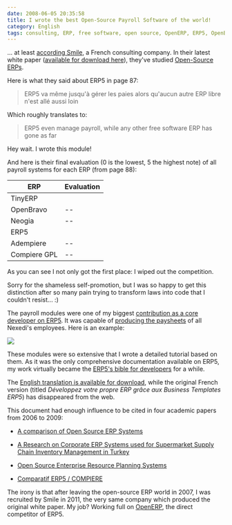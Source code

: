 ```yaml
---
date: 2008-06-05 20:35:58
title: I wrote the best Open-Source Payroll Software of the world!
category: English
tags: consulting, ERP, free software, open source, OpenERP, ERP5, OpenBravo, Neogia, Adempiere, Compiere
---
```


... at least [according Smile](http://www.smile.fr), a French consulting
company. In their latest white paper ([available for download
here](http://www.smile.fr/Livres-blancs/ERP-et-decisionnel/ERP-open-source)),
they've studied [Open-Source
ERPs](http://en.wikipedia.org/wiki/Category:Free_ERP_software).

Here is what they said about ERP5 in page 87:

> ERP5 va même jusqu'à gérer les paies alors qu'aucun autre ERP libre n'est
allé aussi loin

Which roughly translates to:

> ERP5 even manage payroll, while any other free software ERP has gone as far

Hey wait. I wrote this module!

And here is their final evaluation (0 is the lowest, 5 the highest note) of all
payroll systems for each ERP (from page 88):

ERP | Evaluation
--- | ---
TinyERP | <i class="icon-star"></i>
OpenBravo | --
Neogia | --
ERP5 | <i class="icon-star"></i> <i class="icon-star"></i> <i class="icon-star"></i> <i class="icon-star"></i>
Adempiere | --
Compiere GPL | --

As you can see I not only got the first place: I wiped out the competition.

Sorry for the shameless self-promotion, but I was so happy to get this
distinction after so many pain trying to transform laws into code that I
couldn't resist... :)

The payroll modules were one of my biggest [contribution as a core developer on
ERP5](https://www.ohloh.net/p/erp5/contributors/18391049963153). It was capable
of [producing the
paysheets](http://web.archive.org/web/20110128111823/http://www.erp5.org/workspaces/project/erp5_payroll/erp5_pay_sheet_for_n/view)
of all Nexedi's employees. Here is an example:

![](/uploads/2008/erp5-final-paysheet.png)

These modules were so extensive that I wrote a detailed tutorial based on them.
As it was the only comprehensive documentation available on ERP5, my work
virtually became the [ERP5's bible for
developers](http://web.archive.org/web/20050924101245/http://www.erp5.org/sections/documentation/articles/erp5_developer_tutor3829/downloadFile/file/Tutorial-Kevin-en.pdf?nocache=1114902907.39)
for a while.

The [English translation is available for
download](http://web.archive.org/web/20050924101245/http://www.erp5.org/sections/documentation/articles/erp5_developer_tutor3829/downloadFile/file/Tutorial-Kevin-en.pdf?nocache=1114902907.39),
while the original French version (titled *Développez votre propre ERP grâce
aux Business Templates ERP5*) has disappeared from the web.

This document had enough influence to be cited in four academic papers from
2006 to 2009:

  * [A comparison of Open Source ERP
  Systems](http://www.big.tuwien.ac.at/system/theses/20/papers.pdf)

  * [A Research on Corporate ERP Systems used for Supermarket Supply Chain
  Inventory Management in
  Turkey](http://www.slideshare.net/Agcristi/a-research-on-corporate-enterprise-resource-planning-erp)

  * [Open Source Enterprise Resource Planning
  Systems](http://behdasht.gov.ir/uploads/101_195_baresiye%20ERP%20haye%20matn%20baz.pdf)

  * [Comparatif ERP5 /
  COMPIERE](http://wiki.itin.fr/index.php/Comparatif_ERP5_/_COMPIERE_MT09_FR)

The irony is that after leaving the open-source ERP world in 2007, I was
recruited by Smile in 2011, the very same company which produced the original
white paper. My job? Working full on [OpenERP]({tag}openerp), the direct
competitor of ERP5.
